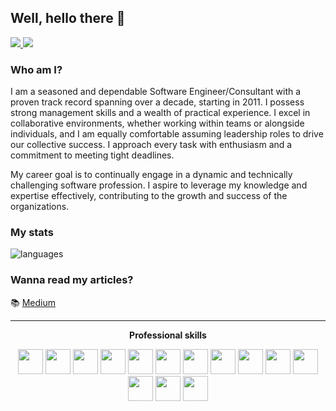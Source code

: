 ## Well, hello there 👋

<p align="left"> 
 <a href="https://www.linkedin.com/in/tharindumadushanka" alt="tharindumadushanka's linkedin">
   <img src="https://img.shields.io/badge/-tharindumadushanka-blue?style=flat-square&logo=Linkedin&logoColor=white&link=https://www.linkedin.com/in/tharindumadushanka" />
 </a>
 <a href="https://stackoverflow.com/users/9450900/tharindu-madushanka" alt="tharindumadushanka's stack">
   <img src="https://img.shields.io/badge/tharindumadushanka-orange?style=flat-square&logo=stackoverflow&logoColor=white&link=https://stackoverflow.com/users/9450900/tharindu-madushanka" />
 </a>
</p>

### Who am I?

I am a seasoned and dependable Software Engineer/Consultant with a proven track record spanning over a decade, starting in 2011. I possess strong management skills and a wealth of practical experience. I excel in collaborative environments, whether working within teams or alongside individuals, and I am equally comfortable assuming leadership roles to drive our collective success. I approach every task with enthusiasm and a commitment to meeting tight deadlines.

My career goal is to continually engage in a dynamic and technically challenging software profession. I aspire to leverage my knowledge and expertise effectively, contributing to the growth and success of the organizations.

### My stats

<!-- <img align="center" src="https://github-readme-stats.vercel.app/api?username=tharinduhub&show_icons=true&include_all_commits=true&theme=transparent" alt="GitHub stats"/> -->
<img align="center" src="https://github-readme-stats.vercel.app/api/top-langs/?username=tharinduhub&&layout=compact&theme=transparent" alt="languages"/>

### Wanna read my articles?

📚 [Medium](https://medium.com/@tharindumadushanka)

---

<p align="center"> 
 <strong>
  Professional skills
  </strong>
</p>

<p align="center">
 <img src="https://cdn.jsdelivr.net/gh/devicons/devicon/icons/csharp/csharp-original.svg" height="40px" margin="4px"/>
 <img src="https://cdn.jsdelivr.net/gh/devicons/devicon/icons/dotnetcore/dotnetcore-original.svg" height="40px" margin="4px"/>
 <img src="https://cdn.jsdelivr.net/gh/devicons/devicon/icons/angularjs/angularjs-original.svg" height="40px" margin="4px"/>
 <img src="https://cdn.jsdelivr.net/gh/devicons/devicon/icons/typescript/typescript-original.svg" height="40px" margin="4px"/>
 <img src="https://cdn.jsdelivr.net/gh/devicons/devicon/icons/javascript/javascript-original.svg" height="40px" margin="4px"/>
 <img src="https://cdn.jsdelivr.net/gh/devicons/devicon/icons/bootstrap/bootstrap-original.svg" height="40px" margin="4px"/>      
 <img src="https://cdn.jsdelivr.net/gh/devicons/devicon/icons/microsoftsqlserver/microsoftsqlserver-plain-wordmark.svg" height="40px" margin="4px"/>   
 <img src="https://cdn.jsdelivr.net/gh/devicons/devicon/icons/postgresql/postgresql-original.svg" height="40px" margin="4px"/>     
 <img src="https://cdn.jsdelivr.net/gh/devicons/devicon/icons/azure/azure-original.svg" height="40px" margin="4px"/>
 <img src="https://cdn.jsdelivr.net/gh/devicons/devicon/icons/docker/docker-original.svg" height="40px" margin="4px"/>
 <img src="https://cdn.jsdelivr.net/gh/devicons/devicon/icons/git/git-original.svg" height="40px" margin="4px"/>
 <img src="https://cdn.jsdelivr.net/gh/devicons/devicon/icons/dot-net/dot-net-plain-wordmark.svg" height="40px" margin="4px"/>
 <img src="https://www.scrum.org/themes/custom/scrumorg_v2/assets/images/logo-250.png" height="40px" margin="4px"/>
 <img src="https://cdn.jsdelivr.net/gh/devicons/devicon/icons/photoshop/photoshop-plain.svg" height="40px" margin="4px"/>
</p>
<br/>

<!--
### Wanna connect with me?

🔵 [LinkedIn](https://www.linkedin.com/in/tharindumadushanka/)
🟠 [Stack Overflow](https://stackoverflow.com/users/9450900/tharindu-madushanka)



**TharinduHub/TharinduHub** is a ✨ _special_ ✨ repository because its `README.md` (this file) appears on your GitHub profile.

Here are some ideas to get you started:

- 🔭 I’m currently working on ...
- 🌱 I’m currently learning ...
- 👯 I’m looking to collaborate on ...
- 🤔 I’m looking for help with ...
- 💬 Ask me about ...
- 📫 How to reach me: ...
- 😄 Pronouns: ...
- ⚡ Fun fact: ...
-->
